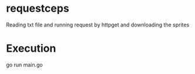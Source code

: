 # requestceps
Reading txt file and running request by httpget and downloading the sprites

# Execution
go run main.go


